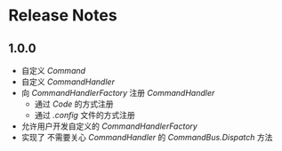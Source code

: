 # Release Notes

## 1.0.0

* 自定义 *Command*
* 自定义 *CommandHandler*
* 向 *CommandHandlerFactory* 注册 *CommandHandler*
    * 通过 *Code* 的方式注册
    * 通过 *.config* 文件的方式注册
* 允许用户开发自定义的 *CommandHandlerFactory*
* 实现了 不需要关心 *CommandHandler* 的 *CommandBus.Dispatch* 方法